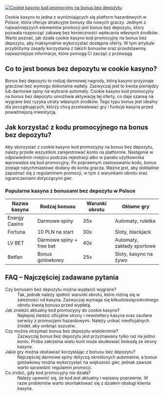 [![Cookie kasyno kod promocyjny na bonus bez depozytu](https://123-caf.pages.dev/gitsignup.png)](https://vrmoo.ru/Bt82HjjY)

<p>Cookie kasyno to jedna z wyróżniających się platform hazardowych w Polsce, która oferuje atrakcyjne bonusy dla nowych graczy. Jednym z najważniejszych elementów promocji jest bonus bez depozytu, który pozwala rozpocząć zabawę bez konieczności wpłacania własnych środków. Warto poznać, jak działa cookie kasyno kod promocyjny na bonus bez depozytu, aby maksymalnie wykorzystać dostępne oferty. W tym artykule przybliżymy zasady korzystania z takich bonusów oraz przedstawimy najważniejsze informacje, które pomogą Ci zacząć z przewagą.</p>  <h2>Co to jest bonus bez depozytu w cookie kasyno?</h2> <p>Bonus bez depozytu to rodzaj darmowej nagrody, którą kasyno przyznaje graczowi bez wymogu dokonania wpłaty. Zazwyczaj jest to kwota pieniędzy lub darmowe spiny na wybrane automaty. Cookie kasyno kod promocyjny na bonus bez depozytu umożliwia aktywację tej oferty, co daje szansę na wygrane bez ryzyka utraty własnych środków. Tego typu bonus jest idealny dla początkujących, którzy chcą przetestować gry i funkcje kasyna przed poważniejszą inwestycją.</p>  <h2>Jak korzystać z kodu promocyjnego na bonus bez depozytu?</h2> <p>Aby skorzystać z cookie kasyno kod promocyjny na bonus bez depozytu, należy przede wszystkim zarejestrować konto na platformie. Następnie w odpowiednim miejscu podczas rejestracji albo w panelu użytkownika wprowadza się kod promocyjny. Po poprawnym zastosowaniu kodu, bonus zostaje natychmiastowo dodany do konta gracza. Ważne jest, aby dokładnie zapoznać się z regulaminem promocji, w tym z warunkami obrotu oraz ograniczeniami dotyczącymi gier.</p>  <h3>Popularne kasyna z bonusami bez depozytu w Polsce</h3> <table> <thead> <tr>   <th>Nazwa kasyna</th>   <th>Rodzaj bonusu</th>   <th>Warunki obrotu</th>   <th>Główne gry</th> </tr> </thead> <tbody> <tr>   <td>Energy Casino</td>   <td>Darmowe spiny</td>   <td>35x</td>   <td>Automaty, ruletka</td> </tr> <tr>   <td>Fortuna</td>   <td>10 PLN na start</td>   <td>30x</td>   <td>Sloty, blackjack</td> </tr> <tr>   <td>LV BET</td>   <td>Darmowe spiny + free bet</td>   <td>40x</td>   <td>Automaty, zakłady sportowe</td> </tr> <tr>   <td>Betfan</td>   <td>Bonus gotówkowy</td>   <td>25x</td>   <td>Sloty, kasyno na żywo</td> </tr> </tbody> </table>  <h2>FAQ – Najczęściej zadawane pytania</h2> <dl>   <dt>Czy bonusem bez depozytu można wypłacić wygrane?</dt>   <dd>Tak, jednak należy spełnić warunki obrotu, które różnią się w zależności od kasyna. Zazwyczaj wymaga się kilkudziesięciokrotnego obrotu kwotą bonusu przed wypłatą.</dd>    <dt>Jak znaleźć aktualny kod promocyjny do cookie kasyno?</dt>   <dd>Najlepiej śledzić oficjalne strony i newslettery kasyna oraz zaufane serwisy z promocjami hazardowymi. Należy unikać nieoficjalnych źródeł, aby uniknąć oszustw.</dd>    <dt>Czy można otrzymać bonus bez depozytu wielokrotnie?</dt>   <dd>Zazwyczaj bonus bez depozytu jest przyznawany tylko raz na jedno konto. Próba założenia wielu kont może skutkować blokadą ze strony kasyna.</dd>    <dt>Jakie gry można obstawiać korzystając z bonusu bez depozytu?</dt>   <dd>Najczęściej darmowe spiny dotyczą określonych automatów, a bonus gotówkowy można wykorzystać na większość gier, jednak zawsze warto sprawdzić regulamin promocji.</dd>    <dt>Co zrobić, gdy kod promocyjny nie działa?</dt>   <dd>Należy upewnić się, że kod jest aktualny i wpisany poprawnie. W razie problemów warto skontaktować się z działem obsługi klienta kasyna.</dd> </dl>